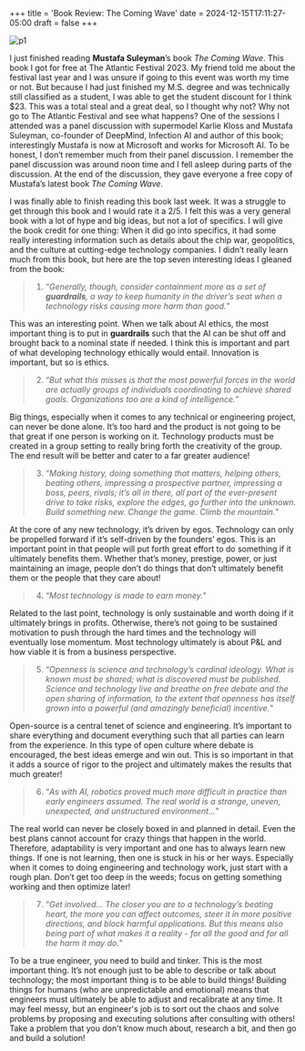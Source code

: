 +++
title = 'Book Review: The Coming Wave'
date = 2024-12-15T17:11:27-05:00
draft = false
+++

![p1](/blog/20241215_BR_The_Coming_Wave/cover.png)

I just finished reading **Mustafa Suleyman**’s book _The Coming Wave_. This book I got for free at The Atlantic Festival 2023. My friend told me about the festival last year and I was unsure if going to this event was worth my time or not. But because I had just finished my M.S. degree and was technically still classified as a student, I was able to get the student discount for I think $23. This was a total steal and a great deal, so I thought why not? Why not go to The Atlantic Festival and see what happens? One of the sessions I attended was a panel discussion with supermodel Karlie Kloss and Mustafa Suleyman, co-founder of DeepMind, Infection AI and author of this book; interestingly Mustafa is now at Microsoft and works for Microsoft AI. To be honest, I don’t remember much from their panel discussion. I remember the panel discussion was around noon time and I fell asleep during parts of the discussion. At the end of the discussion, they gave everyone a free copy of Mustafa’s latest book _The Coming Wave_.

I was finally able to finish reading this book last week. It was a struggle to get through this book and I would rate it a 2/5. I felt this was a very general book with a lot of hype and big ideas, but not a lot of specifics. I will give the book credit for one thing: When it did go into specifics, it had some really interesting information such as details about the chip war, geopolitics, and the culture at cutting-edge technology companies. I didn’t really learn much from this book, but here are the top seven interesting ideas I gleaned from the book:

> 1. “*Generally, though, consider containment more as a set of **guardrails**, a way to keep humanity in the driver’s seat when a technology risks causing more harm than good.*"

This was an interesting point. When we talk about AI ethics, the most important thing is to put in **guardrails** such that the AI can be shut off and brought back to a nominal state if needed. I think this is important and part of what developing technology ethically would entail. Innovation is important, but so is ethics.

> 2. “*But what this misses is that the most powerful forces in the world are actually groups of individuals coordinating to achieve shared goals. Organizations too are a kind of intelligence.*"

Big things, especially when it comes to any technical or engineering project, can never be done alone. It’s too hard and the product is not going to be that great if one person is working on it. Technology products must be created in a group setting to really bring forth the creativity of the group. The end result will be better and cater to a far greater audience!

> 3. “*Making history, doing something that matters, helping others, beating others, impressing a prospective partner, impressing a boss, peers, rivals; it’s all in there, all part of the ever-present drive to take risks, explore the edges, go further into the unknown. Build something new. Change the game. Climb the mountain.*"

At the core of any new technology, it’s driven by egos. Technology can only be propelled forward if it’s self-driven by the founders’ egos. This is an important point in that people will put forth great effort to do something if it ultimately benefits them. Whether that’s money, prestige, power, or just maintaining an image, people don’t do things that don’t ultimately benefit them or the people that they care about!

> 4. “*Most technology is made to earn money.*"

Related to the last point, technology is only sustainable and worth doing if it ultimately brings in profits. Otherwise, there’s not going to be sustained motivation to push through the hard times and the technology will eventually lose momentum. Most technology ultimately is about P&L and how viable it is from a business perspective.

> 5. “*Openness is science and technology’s cardinal ideology. What is known must be shared; what is discovered must be published. Science and technology live and breathe on free debate and the open sharing of information, to the extent that openness has itself grown into a powerful (and amazingly beneficial) incentive.*"

Open-source is a central tenet of science and engineering. It’s important to share everything and document everything such that all parties can learn from the experience. In this type of open culture where debate is encouraged, the best ideas emerge and win out. This is so important in that it adds a source of rigor to the project and ultimately makes the results that much greater!

> 6. “*As with AI, robotics proved much more difficult in practice than early engineers assumed. The real world is a strange, uneven, unexpected, and unstructured environment…*"

The real world can never be closely boxed in and planned in detail. Even the best plans cannot account for crazy things that happen in the world. Therefore, adaptability is very important and one has to always learn new things. If one is not learning, then one is stuck in his or her ways. Especially when it comes to doing engineering and technology work, just start with a rough plan. Don’t get too deep in the weeds; focus on getting something working and then optimize later!

> 7. “*Get involved… The closer you are to a technology’s beating heart, the more you can affect outcomes, steer it in more positive directions, and block harmful applications. But this means also being part of what makes it a reality - for all the good and for all the harm it may do.*"

To be a true engineer, you need to build and tinker. This is the most important thing. It’s not enough just to be able to describe or talk about technology; the most important thing is to be able to build things! Building things for humans (who are unpredictable and emotional) means that engineers must ultimately be able to adjust and recalibrate at any time. It may feel messy, but an engineer's job is to sort out the chaos and solve problems by proposing and executing solutions after consulting with others! Take a problem that you don't know much about, research a bit, and then go and build a solution!
